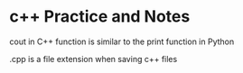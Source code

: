 # c++ Practice and Notes

cout in C++ function is similar to the print function in Python

.cpp is a file extension when saving c++ files
